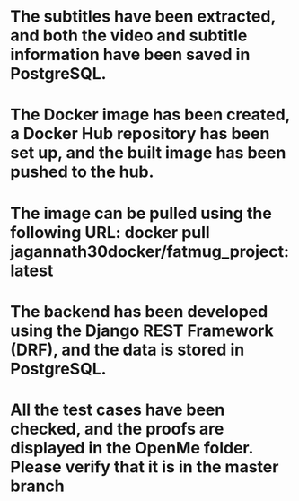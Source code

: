 # The subtitles have been extracted, and both the video and subtitle information have been saved in PostgreSQL.

# The Docker image has been created, a Docker Hub repository has been set up, and the built image has been pushed to the hub. 
# The image can be pulled using the following URL: docker pull jagannath30docker/fatmug_project:latest

# The backend has been developed using the Django REST Framework (DRF), and the data is stored in PostgreSQL.
# All the test cases have been checked, and the proofs are displayed in the OpenMe folder. Please verify that it is in the master branch
